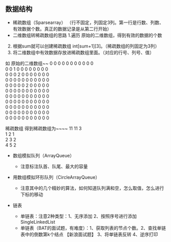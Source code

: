 ## 数据结构

- 稀疏数组（Sparsearray）
  （行不固定，列固定3列。第一行是行数、列数、有效数据个数。真正的数据记录是从第二行开始）
- 二维数组转稀疏数组的思路 
1.遍历 原始的二维数组，得到有效的数据的个数
2. 根据sum就可以创建稀疏数组 int[sum+1][3]。（稀疏数组的列固定为3列） 
3. 将二维数组中有效数据存放进稀疏数组里面。（对应的行号、列号、值）

如
原始的二维数组~~
0	0	0	0	0	0	0	0	0	0	0	
0	0	1	0	0	0	0	0	0	0	0	
0	0	0	2	0	0	0	0	0	0	0	
0	0	0	0	0	0	0	0	0	0	0	
0	0	0	0	0	2	0	0	0	0	0	
0	0	0	0	0	0	0	0	0	0	0	
0	0	0	0	0	0	0	0	0	0	0	
0	0	0	0	0	0	0	0	0	0	0	
0	0	0	0	0	0	0	0	0	0	0	
0	0	0	0	0	0	0	0	0	0	0	
0	0	0	0	0	0	0	0	0	0	0	

稀疏数组
得到稀疏数组为~~~~
11	11	3	
1	2	1	
2	3	2	
4	5	2	


- 数组模拟队列（ArrayQueue）
  - 注意标注队首、队尾、最大的容量

- 用数组模拟环形队列（CircleArrayQueue）
  - 注意其中的几个精妙的算法，如何知道队列满和空，怎么取值，怎么进行下标的移动
  
  
- 链表
  - 单链表：注意2种类型：1、无序添加 2、按照序号进行添加SingleLinkedList
  - 单链表（BAT的面试题，有难度）：1、获取列表的节点个数。2、查找单链表中的倒数第k个结点
    【新浪面试题】 3、将单链表反转 4、逆序打印